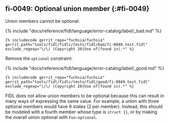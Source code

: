 ## fi-0049: Optional union member {:#fi-0049}

Union members cannot be optional:

{% include "docs/reference/fidl/language/error-catalog/label/_bad.md" %}

```fidl
{% includecode gerrit_repo="fuchsia/fuchsia" gerrit_path="tools/fidl/fidlc/tests/fidl/bad/fi-0049.test.fidl" exclude_regexp="\/\/ (Copyright 20|Use of|found in).*" %}
```

Remove the `optional` constraint:

{% include "docs/reference/fidl/language/error-catalog/label/_good.md" %}

```fidl
{% includecode gerrit_repo="fuchsia/fuchsia" gerrit_path="tools/fidl/fidlc/tests/fidl/good/fi-0049.test.fidl" exclude_regexp="\/\/ (Copyright 20|Use of|found in).*" %}
```

FIDL does not allow union members to be optional because this can result in many ways of expressing the same value.
For example, a union with three optional members would have 6 states (2 per member). Instead, this should be modeled with a
fourth member whose type is `struct {}`, or by making the overall union optional with `Foo:optional`.